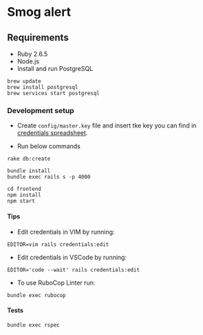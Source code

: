 # Smog alert

## Requirements

* Ruby 2.6.5
* Node.js
* Install and run PostgreSQL

```
brew update
brew install postgresql
brew services start postgresql
```

### Development setup

* Create `config/master.key` file and insert tke key you can find in [credentials spreadsheet](https://docs.google.com/spreadsheets/d/1R73V6AilcW1EOpdyUY6PX7ZH6O1R9vVUI42WHqj2kMI/edit#gid=0).

* Run below commands

```
rake db:create

bundle install
bundle exec rails s -p 4000

cd frontend
npm install
npm start
```

#### Tips

* Edit credentials in VIM by running:

`EDITOR=vim rails credentials:edit`

* Edit credentials in VSCode by running:

`EDITOR='code --wait' rails credentials:edit`

* To use RuboCop Linter run:

`bundle exec rubocop`

#### Tests

`bundle exec rspec`
